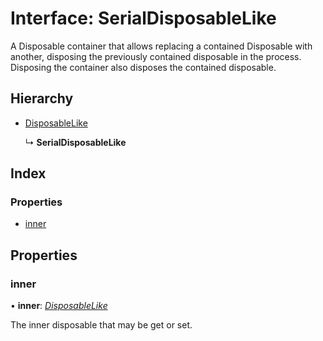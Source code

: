 
# Interface: SerialDisposableLike

A Disposable container that allows replacing a contained Disposable with another,
disposing the previously contained disposable in the process. Disposing the
container also disposes the contained disposable.

## Hierarchy

* [DisposableLike](disposablelike.md)

  ↳ **SerialDisposableLike**

## Index

### Properties

* [inner](serialdisposablelike.md#inner)

## Properties

###  inner

• **inner**: *[DisposableLike](disposablelike.md)*

The inner disposable that may be get or set.
